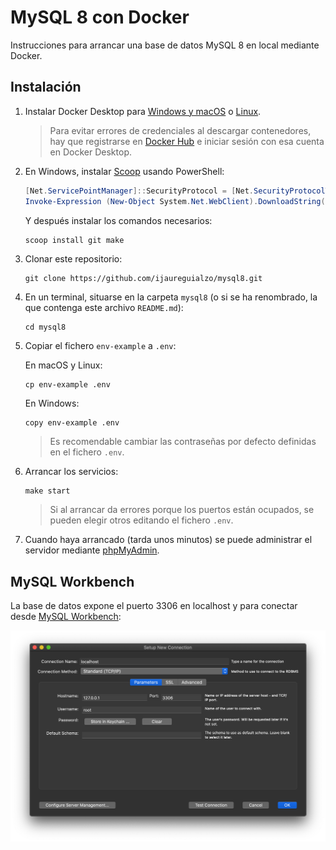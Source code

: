 # MySQL 8 con Docker

Instrucciones para arrancar una base de datos MySQL 8 en local mediante Docker.

## Instalación

1. Instalar Docker Desktop para [Windows y macOS](https://www.docker.com/products/docker-desktop)
   o [Linux](https://docs.docker.com/desktop/linux/).

   > Para evitar errores de credenciales al descargar contenedores, hay que registrarse
   > en [Docker Hub](https://hub.docker.com) e iniciar sesión con esa cuenta
   > en Docker Desktop.

2. En Windows, instalar [Scoop](https://scoop.sh) usando PowerShell:

   ```powershell
   [Net.ServicePointManager]::SecurityProtocol = [Net.SecurityProtocolType]::Tls12
   Invoke-Expression (New-Object System.Net.WebClient).DownloadString('https://get.scoop.sh')
   ```

   Y después instalar los comandos necesarios:

   ```powershell
   scoop install git make
   ```

3. Clonar este repositorio:

   ```shell
   git clone https://github.com/ijaureguialzo/mysql8.git
   ```

4. En un terminal, situarse en la carpeta `mysql8` (o si se ha renombrado, la que contenga este archivo `README.md`):

   ```shell
   cd mysql8
   ```

5. Copiar el fichero `env-example` a `.env`:

   En macOS y Linux:

   ```shell
   cp env-example .env
   ```

   En Windows:

   ```shell
   copy env-example .env
   ```

   > Es recomendable cambiar las contraseñas por defecto definidas en el fichero `.env`.

6. Arrancar los servicios:

   ```shell
   make start
   ```

   > Si al arrancar da errores porque los puertos están ocupados, se pueden elegir otros editando el fichero `.env`.

7. Cuando haya arrancado (tarda unos minutos) se puede administrar el servidor
   mediante [phpMyAdmin](https://localhost:8080).

## MySQL Workbench

La base de datos expone el puerto 3306 en localhost y para conectar
desde [MySQL Workbench](https://www.mysql.com/products/workbench/):

![](conexion.png)
